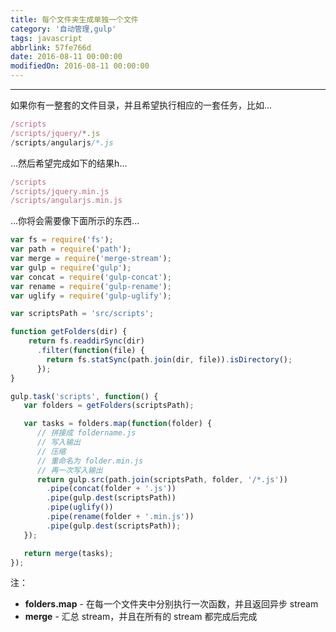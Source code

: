 ```yaml
---
title: 每个文件夹生成单独一个文件
category: '自动管理,gulp'
tags: javascript
abbrlink: 57fe766d
date: 2016-08-11 00:00:00
modifiedOn: 2016-08-11 00:00:00
---
```


----------
如果你有一整套的文件目录，并且希望执行相应的一套任务，比如...

<!-- more -->

```javascript
/scripts
/scripts/jquery/*.js
/scripts/angularjs/*.js
```
...然后希望完成如下的结果h...
```javascript
/scripts
/scripts/jquery.min.js
/scripts/angularjs.min.js
```

...你将会需要像下面所示的东西...
```javascript
var fs = require('fs');
var path = require('path');
var merge = require('merge-stream');
var gulp = require('gulp');
var concat = require('gulp-concat');
var rename = require('gulp-rename');
var uglify = require('gulp-uglify');

var scriptsPath = 'src/scripts';

function getFolders(dir) {
    return fs.readdirSync(dir)
      .filter(function(file) {
        return fs.statSync(path.join(dir, file)).isDirectory();
      });
}

gulp.task('scripts', function() {
   var folders = getFolders(scriptsPath);

   var tasks = folders.map(function(folder) {
      // 拼接成 foldername.js
      // 写入输出
      // 压缩
      // 重命名为 folder.min.js
      // 再一次写入输出
      return gulp.src(path.join(scriptsPath, folder, '/*.js'))
        .pipe(concat(folder + '.js'))
        .pipe(gulp.dest(scriptsPath))
        .pipe(uglify())
        .pipe(rename(folder + '.min.js'))
        .pipe(gulp.dest(scriptsPath));
   });

   return merge(tasks);
});
```
注：
 - **folders.map** - 在每一个文件夹中分别执行一次函数，并且返回异步 stream
 - **merge** - 汇总 stream，并且在所有的 stream 都完成后完成

